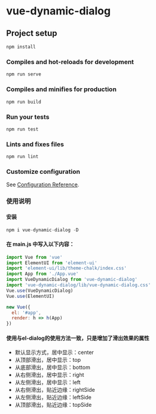 # vue-dynamic-dialog

## Project setup
```
npm install
```

### Compiles and hot-reloads for development
```
npm run serve
```

### Compiles and minifies for production
```
npm run build
```

### Run your tests
```
npm run test
```

### Lints and fixes files
```
npm run lint
```

### Customize configuration
See [Configuration Reference](https://cli.vuejs.org/config/).

### 使用说明
#### 安装
```js
npm i vue-dynamic-dialog -D
```
#### 在 main.js 中写入以下内容：
```js
import Vue from 'vue'
import ElementUI from 'element-ui'
import 'element-ui/lib/theme-chalk/index.css'
import App from './App.vue'
import VueDynamicDialog from 'vue-dynamic-dialog'
import 'vue-dynamic-dialog/lib/vue-dynamic-dialog.css'
Vue.use(VueDynamicDialog)
Vue.use(ElementUI)

new Vue({
  el: '#app',
  render: h => h(App)
})
```
#### 使用与el-dialog的使用方法一致，只是增加了滑出效果的属性
* 默认显示方式，居中显示：center 
* 从顶部滑出，居中显示：top
* 从底部滑出，居中显示：bottom 
* 从右侧滑出，居中显示：right
* 从左侧滑出，居中显示：left 
* 从右侧滑出，贴近边缘：rightSide
* 从左侧滑出，贴近边缘：leftSide 
* 从顶部滑出，贴近边缘：topSide